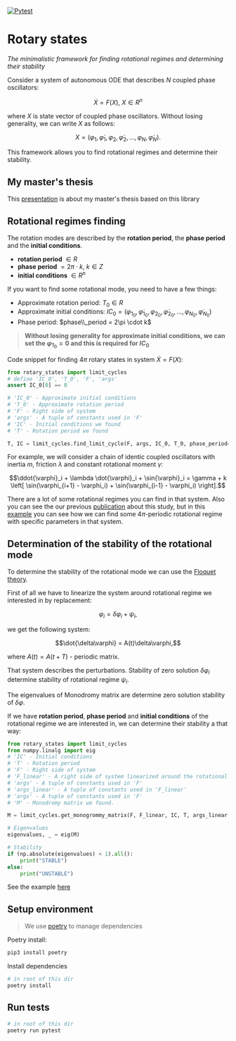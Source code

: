 [![Pytest](https://github.com/unn-dynamic-systems/calculation/actions/workflows/python-tests.yml/badge.svg?branch=main)](https://github.com/unn-dynamic-systems/calculation/actions/workflows/python-tests.yml)

<!---
[![codecov](https://codecov.io/gh/unn-dynamic-systems/rotary_states/branch/main/graph/badge.svg?token=L3CWRL4T3E)](https://codecov.io/gh/unn-dynamic-systems/rotary_states)
-->

# Rotary states
*The minimalistic framework for finding rotational regimes and determining their stability*

Consider a system of autonomous ODE that describes $N$ coupled phase oscillators:

```math
\dot{X} = F(X), \ X \in R^n
```

where $X$ is state vector of coupled phase oscillators. 
Without losing generality, we can write $X$ as follows:

```math
X = (\varphi_1, \dot{\varphi}_1, \varphi_2, \dot{\varphi}_2, ... , \varphi_N, \dot{\varphi}_N).
```


This framework allows you to find rotational regimes and determine their stability.

## My master's thesis
This [presentation](https://slides-com.translate.goog/dmitryhorkin/master-3/fullscreen?_x_tr_sl=auto&_x_tr_tl=en&_x_tr_hl=ru&_x_tr_pto=wapp&_x_tr_hist=true) is about my master's thesis based on this library

## Rotational regimes finding

The rotation modes are described by the **rotation period**, the **phase period** and the **initial conditions**.

* **rotation period** $\in R$
* **phase period** $= 2\pi \cdot k, \ k \in Z$
* **initial conditions** $\in R^n$

If you want to find some rotational mode, you need to have a few things:
* Approximate rotation period: $T_0 \in R$
* Approximate initial conditions: $`IC_0=(\varphi_{1_0}, \dot{\varphi}_{1_0}, \varphi_{2_0}, \dot{\varphi}_{2_0}, ... , \varphi_{N_0}, \dot{\varphi}_{N_0})`$
* Phase period: $phase\\_period = 2\pi \cdot k$

> **Without losing generality for approximate initial conditions, we can set the $\varphi_{1_0} = 0$ and this is required for $IC_0$**


Code snippet for finding $4\pi$ rotary states
in system $\dot{X} = F(X)$:
```python
from rotary_states import limit_cycles
# define 'IC_0', 'T_0', 'F', 'args'
assert IC_0[0] == 0

# 'IC_0' - Approximate initial conditions
# 'T_0' - Approximate rotation period
# 'F' - Right side of system
# 'args' - A tuple of constants used in 'F'
# 'IC' - Initial conditions we found
# 'T' - Rotation period we found

T, IC = limit_cycles.find_limit_cycle(F, args, IC_0, T_0, phase_period=4*mt.pi)
```

For example, we will consider a chain of identic coupled oscillators with inertia $m$, friction
$\lambda$ and constant rotational
moment $\gamma$:


```math
\ddot{\varphi}_i + \lambda \dot{\varphi}_i + \sin{\varphi}_i = \gamma + k \left[ \sin(\varphi_{i+1} - \varphi_i) + \sin(\varphi_{i-1} - \varphi_i) \right].
```

There are a lot of some rotational regimes you can find in that system. Also you can see the our previous [publication](http://doi.org/10.1063/5.0044521) about this study, but in this [example](./examples/limit_cycle.py) you can see how we can find some $4\pi$-periodic rotational regime with specific parameters in that system.

## Determination of the stability of the rotational mode
To determine the stability of the rotational mode we can use the [Floquet theory](https://www.wikiwand.com/en/Floquet_theory).

First of all we have to linearize the system around rotational regime we interested in by replacement:

```math
\varphi_i = \delta\varphi_i + \psi_i,
```

we get the following system:

```math
\dot{\delta\varphi} = A(t)\delta\varphi,
```

where $A(t) = A(t + T)$ - periodic matrix.

That system describes the perturbations. Stability of zero solution $\delta \varphi_i$ determine stability of rotational regime
$\psi_i$.

The eigenvalues of Monodromy matrix are determine zero solution stability of $\delta\varphi$.

If we have **rotation period**, **phase period** and **initial conditions** of the rotational regime we are interested in, we can determine their stability a that way:

```python
from rotary_states import limit_cycles
from numpy.linalg import eig
# 'IC' - Initial conditions
# 'T' - Rotation period
# 'F' - Right side of system
# 'F_linear' - A right side of system linearized around the rotational regime
# 'args' - A tuple of constants used in 'F'
# 'args_linear' - A tuple of constants used in 'F_linear'
# 'args' - A tuple of constants used in 'F'
# 'M' - Monodromy matrix we found.

M = limit_cycles.get_monogrommy_matrix(F, F_linear, IC, T, args_linear, args)

# Eigenvalues
eigenvalues, _ = eig(M)

# Stability
if (np.absolute(eigenvalues) < 1).all():
    print("STABLE")
else:
    print("UNSTABLE")
```
See the example [here](./examples/limit_cycle.py)

## Setup environment
> We use [poetry](https://python-poetry.org/) to manage dependencies

Poetry install:
```bash
pip3 install poetry
```

Install dependencies
```bash
# in root of this dir
poetry install
```
## Run tests

```bash
# in root of this dir
poetry run pytest
```
